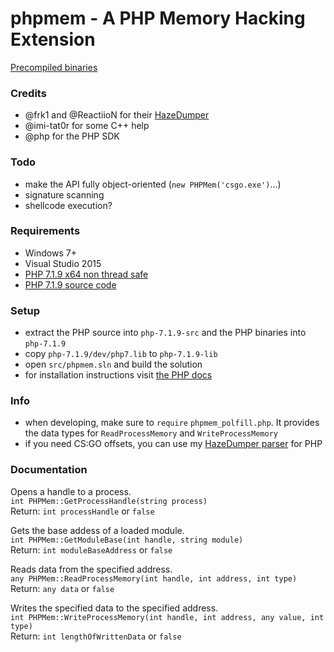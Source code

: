 # phpmem - A PHP Memory Hacking Extension

[Precompiled binaries](https://github.com/aequabit/phpmem/releases)

### Credits
- @frk1 and @ReactiioN for their [HazeDumper](https://github.com/frk1/hazedumper)
- @imi-tat0r for some C++ help
- @php for the PHP SDK

### Todo
- make the API fully object-oriented (`new PHPMem('csgo.exe')`...)
- signature scanning
- shellcode execution?

### Requirements
- Windows 7+
- Visual Studio 2015
- [PHP 7.1.9 x64 non thread safe](http://windows.php.net/downloads/releases/php-7.1.9-nts-Win32-VC14-x64.zip)
- [PHP 7.1.9 source code](http://windows.php.net/downloads/releases/php-7.1.9-src.zip)

### Setup
- extract the PHP source into `php-7.1.9-src` and the PHP binaries into `php-7.1.9`
- copy `php-7.1.9/dev/php7.lib` to `php-7.1.9-lib`
- open `src/phpmem.sln` and build the solution
- for installation instructions visit [the PHP docs](http://php.net/manual/de/install.pecl.windows.php#install.pecl.windows.loading)

### Info
- when developing, make sure to `require` `phpmem_polfill.php`. It provides the data types for `ReadProcessMemory` and `WriteProcessMemory`
- if you need CS:GO offsets, you can use my [HazeDumper parser](https://github.com/aequabit/hazedumper-php) for PHP

### Documentation
Opens a handle to a process.  
`int PHPMem::GetProcessHandle(string process)`  
Return: `int processHandle` or `false`  

Gets the base addess of a loaded module.  
`int PHPMem::GetModuleBase(int handle, string module)`  
Return: `int moduleBaseAddress` or `false`  

Reads data from the specified address.  
`any PHPMem::ReadProcessMemory(int handle, int address, int type)`  
Return: `any data` or `false`  

Writes the specified data to the specified address.  
`int PHPMem::WriteProcessMemory(int handle, int address, any value, int type)`  
Return: `int lengthOfWrittenData` or `false`
